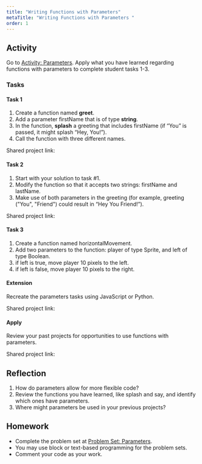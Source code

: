 ```yaml
---
title: "Writing Functions with Parameters"
metaTitle: "Writing Functions with Parameters "
order: 1
---
```


## Activity

Go to [Activity: Parameters](https://arcade.makecode.com/courses/csintro3/functions/parameters).  Apply what you have learned regarding functions with parameters to complete student tasks 1-3. 

### Tasks

#### Task 1

1. Create a function named **greet**.
2. Add a parameter firstName that is of type **string**. 
3. In the function, **splash** a greeting that includes firstName (if “You” is passed, it might splash “Hey, You!”). 
4. Call the function with three different names.

Shared project link:<br/>

#### Task 2

1. Start with your solution to task #1.
2. Modify the function so that it accepts two strings: firstName and lastName.
3. Make use of both parameters in the greeting (for example, greeting ("You", "Friend") could result in “Hey You Friend!”).

Shared project link:<br/>

#### Task 3

1. Create a function named horizontalMovement. 
2. Add two parameters to the function: player of type Sprite, and left of type Boolean. 
3. if left is true, move player 10 pixels to the left. 
4. if left is false, move player 10 pixels to the right. 

#### Extension

Recreate the parameters tasks using JavaScript or Python.

Shared project link:<br/>

#### Apply

Review your past projects for opportunities to use functions with parameters.

Shared project link:<br/>

## Reflection

1. How do parameters allow for more flexible code?
2. Review the functions you have learned, like splash and say, and identify which ones have parameters.
3. Where might parameters be used in your previous projects?

## Homework

* Complete the problem set at [Problem Set: Parameters](https://arcade.makecode.com/courses/csintro3/functions/parameters-problems).
* You may use block or text-based programming for the problem sets.
* Comment your code as your work.

